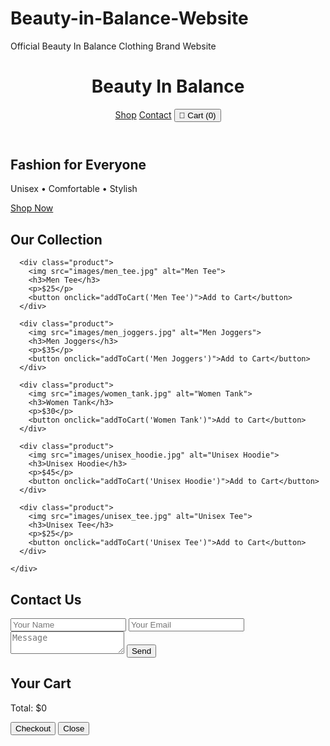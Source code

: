 # Beauty-in-Balance-Website
Official Beauty In Balance Clothing Brand Website
<!DOCTYPE html>
<html lang="en">
<head>
  <meta charset="UTF-8">
  <meta name="viewport" content="width=device-width, initial-scale=1.0">
  <title>Beauty In Balance | Clothing Brand</title>
  <link rel="stylesheet" href="css/style.css">
  <script src="https://js.stripe.com/v3/"></script>
</head>
<body>
  <!-- Header -->
  <header>
    <h1>Beauty In Balance</h1>
    <nav>
      <a href="#shop">Shop</a>
      <a href="#contact">Contact</a>
      <button id="cart-btn">🛒 Cart (<span id="cart-count">0</span>)</button>
    </nav>
  </header>

  <!-- Hero -->
  <section class="hero">
    <h2>Fashion for Everyone</h2>
    <p>Unisex • Comfortable • Stylish</p>
    <a href="#shop" class="btn">Shop Now</a>
  </section>

  <!-- Products -->
  <section id="shop" class="products">
    <h2>Our Collection</h2>
    <div class="product-grid">

      <div class="product">
        <img src="images/men_tee.jpg" alt="Men Tee">
        <h3>Men Tee</h3>
        <p>$25</p>
        <button onclick="addToCart('Men Tee')">Add to Cart</button>
      </div>

      <div class="product">
        <img src="images/men_joggers.jpg" alt="Men Joggers">
        <h3>Men Joggers</h3>
        <p>$35</p>
        <button onclick="addToCart('Men Joggers')">Add to Cart</button>
      </div>

      <div class="product">
        <img src="images/women_tank.jpg" alt="Women Tank">
        <h3>Women Tank</h3>
        <p>$30</p>
        <button onclick="addToCart('Women Tank')">Add to Cart</button>
      </div>

      <div class="product">
        <img src="images/unisex_hoodie.jpg" alt="Unisex Hoodie">
        <h3>Unisex Hoodie</h3>
        <p>$45</p>
        <button onclick="addToCart('Unisex Hoodie')">Add to Cart</button>
      </div>

      <div class="product">
        <img src="images/unisex_tee.jpg" alt="Unisex Tee">
        <h3>Unisex Tee</h3>
        <p>$25</p>
        <button onclick="addToCart('Unisex Tee')">Add to Cart</button>
      </div>

    </div>
  </section>

  <!-- Contact -->
  <section id="contact" class="contact">
    <h2>Contact Us</h2>
    <form name="contact" method="POST" data-netlify="true">
      <input type="text" name="name" placeholder="Your Name" required>
      <input type="email" name="email" placeholder="Your Email" required>
      <textarea name="message" placeholder="Message" required></textarea>
      <button type="submit">Send</button>
    </form>
  </section>

  <!-- Cart Sidebar -->
  <aside id="cart-sidebar">
    <h2>Your Cart</h2>
    <ul id="cart-items"></ul>
    <p>Total: $<span id="cart-total">0</span></p>
    <button id="checkout-btn">Checkout</button>
    <button onclick="toggleCart()">Close</button>
  </aside>

  <script src="js/main.js"></script>
</body>
</html>
